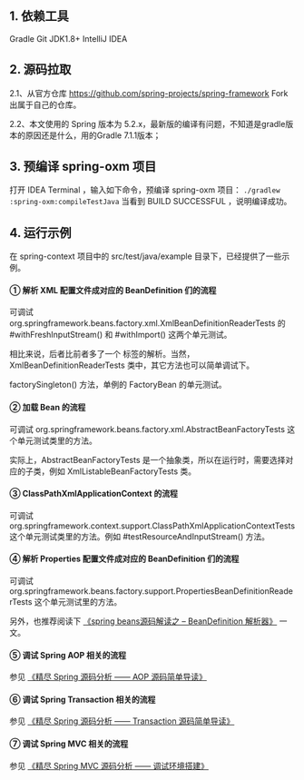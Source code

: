 
## 1. 依赖工具
Gradle
Git
JDK1.8+
IntelliJ IDEA

## 2. 源码拉取
  2.1、从官方仓库 https://github.com/spring-projects/spring-framework Fork 出属于自己的仓库。

  2.2、本文使用的 Spring 版本为 5.2.x，最新版的编译有问题，不知道是gradle版本的原因还是什么，用的Gradle 7.1.1版本；

## 3. 预编译 spring-oxm 项目
  打开 IDEA Terminal ，输入如下命令，预编译 spring-oxm 项目：
  `./gradlew :spring-oxm:compileTestJava`
  当看到 BUILD SUCCESSFUL ，说明编译成功。

## 4. 运行示例
  在 spring-context 项目中的 src/test/java/example 目录下，已经提供了一些示例。

  #### ① 解析 XML 配置文件成对应的 BeanDefinition 们的流程

  可调试 org.springframework.beans.factory.xml.XmlBeanDefinitionReaderTests 的 #withFreshInputStream() 和 #withImport() 这两个单元测试。

  相比来说，后者比前者多了一个 <import /> 标签的解析。当然，XmlBeanDefinitionReaderTests 类中，其它方法也可以简单调试下。

  factorySingleton() 方法，单例的 FactoryBean 的单元测试。

  #### ② 加载 Bean 的流程

  可调试 org.springframework.beans.factory.xml.AbstractBeanFactoryTests 这个单元测试类里的方法。

  实际上，AbstractBeanFactoryTests 是一个抽象类，所以在运行时，需要选择对应的子类，例如 XmlListableBeanFactoryTests 类。

  #### ③ ClassPathXmlApplicationContext 的流程

  可调试 org.springframework.context.support.ClassPathXmlApplicationContextTests 这个单元测试类里的方法。例如 #testResourceAndInputStream() 方法。

  #### ④ 解析 Properties 配置文件成对应的 BeanDefinition 们的流程

  可调试 org.springframework.beans.factory.support.PropertiesBeanDefinitionReaderTests 这个单元测试里的方法。

  另外，也推荐阅读下 [《spring beans源码解读之 – BeanDefinition 解析器》](https://www.bbsmax.com/A/KE5QLe8PJL/) 一文。

  #### ⑤ 调试 Spring AOP 相关的流程

  参见 [《精尽 Spring 源码分析 —— AOP 源码简单导读》](http://svip.iocoder.cn/Spring/aop-simple-intro)

  #### ⑥ 调试 Spring Transaction 相关的流程

  参见 [《精尽 Spring 源码分析 —— Transaction 源码简单导读》](http://svip.iocoder.cn/Spring/transaction-simple-intro)

  #### ⑦ 调试 Spring MVC 相关的流程

  参见 [《精尽 Spring MVC 源码分析 —— 调试环境搭建》](http://svip.iocoder.cn/Spring-MVC/build-debugging-environment)
